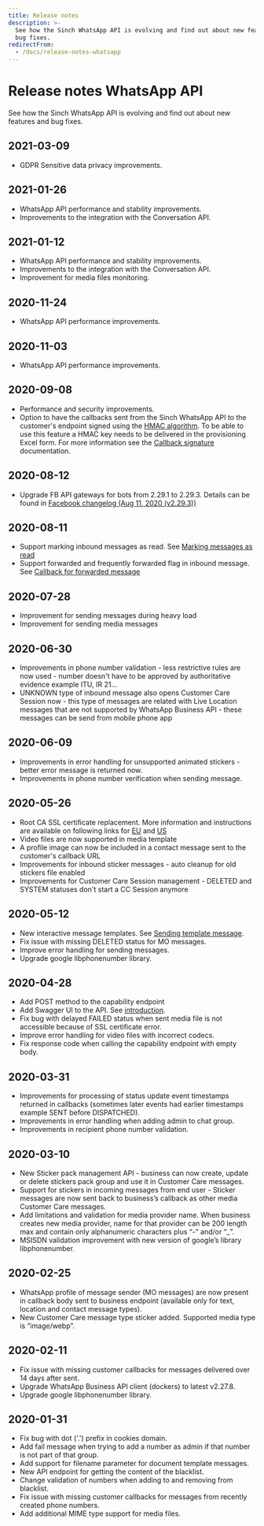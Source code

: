 ```yaml
---
title: Release notes
description: >-
  See how the Sinch WhatsApp API is evolving and find out about new features and
  bug fixes.
redirectFrom:
  - /docs/release-notes-whatsapp
---
```


# Release notes WhatsApp API

See how the Sinch WhatsApp API is evolving and find out about new features and bug fixes.

## 2021-03-09

- GDPR Sensitive data privacy improvements.

## 2021-01-26

- WhatsApp API performance and stability improvements.
- Improvements to the integration with the Conversation API.

## 2021-01-12

- WhatsApp API performance and stability improvements.
- Improvements to the integration with the Conversation API.
- Improvement for media files monitoring.

## 2020-11-24

- WhatsApp API performance improvements.

## 2020-11-03

- WhatsApp API performance improvements.

## 2020-09-08

- Performance and security improvements.
- Option to have the callbacks sent from the Sinch WhatsApp API to the customer's endpoint signed using the [HMAC algorithm](https://en.wikipedia.org/wiki/HMAC). To be able to use this feature a HMAC key needs to be delivered in the provisioning Excel form. For more information see the [Callback signature](/docs/whatsapp/http-rest/callback.md#signature) documentation.

## 2020-08-12

- Upgrade FB API gateways for bots from 2.29.1 to 2.29.3. Details can be found in [Facebook changelog (Aug 11, 2020 (v2.29.3))](https://developers.facebook.com/docs/whatsapp/changelog#wa2293)

## 2020-08-11

- Support marking inbound messages as read. See [Marking messages as read](/docs/whatsapp/http-rest/callback.md#mark-inbound-message-as-read)
- Support forwarded and frequently forwarded flag in inbound message. See [Callback for forwarded message](/docs/whatsapp/http-rest/callback.md#sample-inbound-forwarded-message)

## 2020-07-28

- Improvement for sending messages during heavy load
- Improvement for sending media messages

## 2020-06-30

- Improvements in phone number validation - less restrictive rules are now used - number doesn't have to be approved by authoritative evidence example ITU, IR 21…
- UNKNOWN type of inbound message also opens Customer Care Session now - this type of messages are related with Live Location messages that are not supported by WhatsApp Business API - these messages can be send from mobile phone app

## 2020-06-09

- Improvements in error handling for unsupported animated stickers - better error message is returned now.
- Improvements in phone number verification when sending message.

## 2020-05-26

- Root CA SSL certificate replacement. More information and instructions are available on following links for [EU](https://status.sinch.com/incidents/013jd1r183pn) and [US](https://status.sinch.com/incidents/041d39nsxb4k)
- Video files are now supported in media template
- A profile image can now be included in a contact message sent to the customer's callback URL
- Improvements for inbound sticker messages - auto cleanup for old stickers file enabled
- Improvements for Customer Care Session management - DELETED and SYSTEM statuses don't start a CC Session anymore

## 2020-05-12

- New interactive message templates. See [Sending template message](/docs/whatsapp/http-rest/message.md#template-message).
- Fix issue with missing DELETED status for MO messages.
- Improve error handling for sending messages.
- Upgrade google libphonenumber library.

## 2020-04-28

- Add POST method to the capability endpoint
- Add Swagger UI to the API. See [introduction](/docs/whatsapp/introduction.md#swagger).
- Fix bug with delayed FAILED status when sent media file is not accessible because of SSL certificate error.
- Improve error handling for video files with incorrect codecs.
- Fix response code when calling the capability endpoint with empty body.

## 2020-03-31

- Improvements for processing of status update event timestamps returned in callbacks (sometimes later events had earlier timestamps example SENT before DISPATCHED).
- Improvements in error handling when adding admin to chat group.
- Improvements in recipient phone number validation.

## 2020-03-10

- New Sticker pack management API - business can now create, update or delete stickers pack group and use it in Customer Care messages.
- Support for stickers in incoming messages from end user - Sticker messages are now sent back to business’s callback as other media Customer Care messages.
- Add limitations and validation for media provider name. When business creates new media provider, name for that provider can be 200 length max and contain only alphanumeric characters plus “-” and/or “\_”.
- MSISDN validation improvement with new version of google’s library libphonenumber.

## 2020-02-25

- WhatsApp profile of message sender (MO messages) are now present in callback body sent to business endpoint (available only for text, location and contact message types).
- New Customer Care message type sticker added. Supported media type is “image/webp”.

## 2020-02-11

- Fix issue with missing customer callbacks for messages delivered over 14 days after sent.
- Upgrade WhatsApp Business API client (dockers) to latest v2.27.8.
- Upgrade google libphonenumber library.

## 2020-01-31

- Fix bug with dot ('.') prefix in cookies domain.
- Add fail message when trying to add a number as admin if that number is not part of that group.
- Add support for filename parameter for document template messages.
- New API endpoint for getting the content of the blacklist.
- Change validation of numbers when adding to and removing from blacklist.
- Fix issue with missing customer callbacks for messages from recently created phone numbers.
- Add additional MIME type support for media files.

